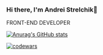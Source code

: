 ### Hi there, I'm Andrei Strelchik👋
FRONT-END DEVELOPER

[![Anurag's GitHub stats](https://github-readme-stats.vercel.app/api?username=thestrelchik&show_icons=true&theme=tokyonight)](https://github.com/anuraghazra/github-readme-stats)

[![codewars](https://www.codewars.com/users/rsschool_c4321e6026812d6a/badges/small)](https://www.codewars.com/users/rsschool_c4321e6026812d6a) 

